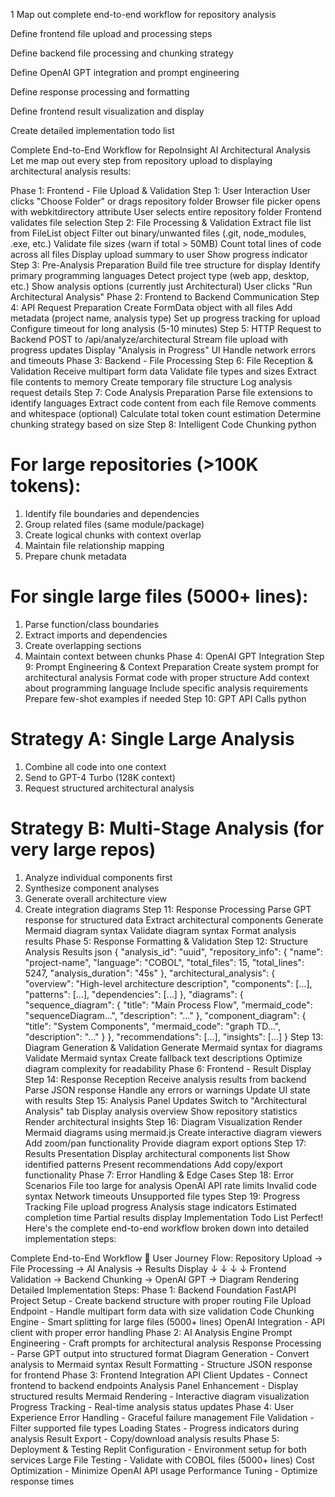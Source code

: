 1
Map out complete end-to-end workflow for repository analysis

Define frontend file upload and processing steps

Define backend file processing and chunking strategy

Define OpenAI GPT integration and prompt engineering

Define response processing and formatting

Define frontend result visualization and display

Create detailed implementation todo list

Complete End-to-End Workflow for RepoInsight AI Architectural Analysis
Let me map out every step from repository upload to displaying architectural analysis results:

Phase 1: Frontend - File Upload & Validation
Step 1: User Interaction
User clicks "Choose Folder" or drags repository folder
Browser file picker opens with webkitdirectory attribute
User selects entire repository folder
Frontend validates file selection
Step 2: File Processing & Validation
Extract file list from FileList object
Filter out binary/unwanted files (.git, node_modules, .exe, etc.)
Validate file sizes (warn if total > 50MB)
Count total lines of code across all files
Display upload summary to user
Show progress indicator
Step 3: Pre-Analysis Preparation
Build file tree structure for display
Identify primary programming languages
Detect project type (web app, desktop, etc.)
Show analysis options (currently just Architectural)
User clicks "Run Architectural Analysis"
Phase 2: Frontend to Backend Communication
Step 4: API Request Preparation
Create FormData object with all files
Add metadata (project name, analysis type)
Set up progress tracking for upload
Configure timeout for long analysis (5-10 minutes)
Step 5: HTTP Request to Backend
POST to /api/analyze/architectural
Stream file upload with progress updates
Display "Analysis in Progress" UI
Handle network errors and timeouts
Phase 3: Backend - File Processing
Step 6: File Reception & Validation
Receive multipart form data
Validate file types and sizes
Extract file contents to memory
Create temporary file structure
Log analysis request details
Step 7: Code Analysis Preparation
Parse file extensions to identify languages
Extract code content from each file
Remove comments and whitespace (optional)
Calculate total token count estimation
Determine chunking strategy based on size
Step 8: Intelligent Code Chunking
python
# For large repositories (>100K tokens):
1. Identify file boundaries and dependencies
2. Group related files (same module/package)
3. Create logical chunks with context overlap
4. Maintain file relationship mapping
5. Prepare chunk metadata

# For single large files (5000+ lines):
1. Parse function/class boundaries
2. Extract imports and dependencies
3. Create overlapping sections
4. Maintain context between chunks
Phase 4: OpenAI GPT Integration
Step 9: Prompt Engineering & Context Preparation
Create system prompt for architectural analysis
Format code with proper structure
Add context about programming language
Include specific analysis requirements
Prepare few-shot examples if needed
Step 10: GPT API Calls
python
# Strategy A: Single Large Analysis
1. Combine all code into one context
2. Send to GPT-4 Turbo (128K context)
3. Request structured architectural analysis

# Strategy B: Multi-Stage Analysis (for very large repos)
1. Analyze individual components first
2. Synthesize component analyses
3. Generate overall architecture view
4. Create integration diagrams
Step 11: Response Processing
Parse GPT response for structured data
Extract architectural components
Generate Mermaid diagram syntax
Validate diagram syntax
Format analysis results
Phase 5: Response Formatting & Validation
Step 12: Structure Analysis Results
json
{
  "analysis_id": "uuid",
  "repository_info": {
    "name": "project-name",
    "language": "COBOL",
    "total_files": 15,
    "total_lines": 5247,
    "analysis_duration": "45s"
  },
  "architectural_analysis": {
    "overview": "High-level architecture description",
    "components": [...],
    "patterns": [...],
    "dependencies": [...]
  },
  "diagrams": {
    "sequence_diagram": {
      "title": "Main Process Flow",
      "mermaid_code": "sequenceDiagram...",
      "description": "..."
    },
    "component_diagram": {
      "title": "System Components",
      "mermaid_code": "graph TD...",
      "description": "..."
    }
  },
  "recommendations": [...],
  "insights": [...]
}
Step 13: Diagram Generation & Validation
Generate Mermaid syntax for diagrams
Validate Mermaid syntax
Create fallback text descriptions
Optimize diagram complexity for readability
Phase 6: Frontend - Result Display
Step 14: Response Reception
Receive analysis results from backend
Parse JSON response
Handle any errors or warnings
Update UI state with results
Step 15: Analysis Panel Updates
Switch to "Architectural Analysis" tab
Display analysis overview
Show repository statistics
Render architectural insights
Step 16: Diagram Visualization
Render Mermaid diagrams using mermaid.js
Create interactive diagram viewers
Add zoom/pan functionality
Provide diagram export options
Step 17: Results Presentation
Display architectural components list
Show identified patterns
Present recommendations
Add copy/export functionality
Phase 7: Error Handling & Edge Cases
Step 18: Error Scenarios
File too large for analysis
OpenAI API rate limits
Invalid code syntax
Network timeouts
Unsupported file types
Step 19: Progress Tracking
File upload progress
Analysis stage indicators
Estimated completion time
Partial results display
Implementation Todo List
Perfect! Here's the complete end-to-end workflow broken down into detailed implementation steps:

Complete End-to-End Workflow
🔄 User Journey Flow:
Repository Upload → File Processing → AI Analysis → Results Display
     ↓                    ↓               ↓            ↓
Frontend Validation → Backend Chunking → OpenAI GPT → Diagram Rendering
Detailed Implementation Steps:
Phase 1: Backend Foundation
FastAPI Project Setup - Create backend structure with proper routing
File Upload Endpoint - Handle multipart form data with size validation
Code Chunking Engine - Smart splitting for large files (5000+ lines)
OpenAI Integration - API client with proper error handling
Phase 2: AI Analysis Engine
Prompt Engineering - Craft prompts for architectural analysis
Response Processing - Parse GPT output into structured format
Diagram Generation - Convert analysis to Mermaid syntax
Result Formatting - Structure JSON response for frontend
Phase 3: Frontend Integration
API Client Updates - Connect frontend to backend endpoints
Analysis Panel Enhancement - Display structured results
Mermaid Rendering - Interactive diagram visualization
Progress Tracking - Real-time analysis status updates
Phase 4: User Experience
Error Handling - Graceful failure management
File Validation - Filter supported file types
Loading States - Progress indicators during analysis
Result Export - Copy/download analysis results
Phase 5: Deployment & Testing
Replit Configuration - Environment setup for both services
Large File Testing - Validate with COBOL files (5000+ lines)
Cost Optimization - Minimize OpenAI API usage
Performance Tuning - Optimize response times